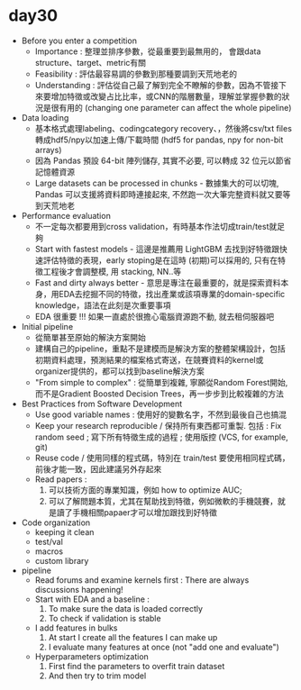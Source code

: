 # day30

- Before you enter a competition
    - Importance : 整理並排序參數，從最重要到最無用的， 會跟data structure、target、metric有關
    - Feasibility :  評估最容易調的參數到那種要調到天荒地老的
    - Understanding : 評估從自己最了解到完全不瞭解的參數，因為不管接下來要增加特徵或改變占比比率，或CNN的階層數量，理解並掌握參數的狀況是很有用的 (changing one parameter can affect the whole pipeline)
- Data loading
    - 基本格式處理labeling、codingcategory recovery、，然後將csv/txt files轉成hdf5/npy以加速上傳/下載時間 (hdf5 for pandas, npy for non-bit arrays)
    - 因為 Pandas 預設 64-bit 陣列儲存, 其實不必要, 可以轉成 32 位元以節省記憶體資源
    - Large datasets can be processed in chunks - 數據集大的可以切塊, Pandas 可以支援將資料即時連接起來, 不然跑一次大筆完整資料就又要等到天荒地老
- Performance evaluation
    - 不一定每次都要用到cross validation，有時基本作法切成train/test就足夠
    - Start with fastest models - 這邊是推薦用 LightGBM 去找到好特徵跟快速評估特徵的表現，early stoping是在這時 (初期)可以採用的, 只有在特徵工程後才會調整模, 用 stacking, NN..等
    - Fast and dirty always better - 意思是專注在最重要的，就是探索資料本身，用EDA去挖掘不同的特徵，找出產業或該項專業的domain-specific knowledge，語法在此刻是次重要事項
    - EDA 很重要 !!! 如果一直處於很擔心電腦資源跑不動, 就去租伺服器吧
- Initial pipeline
    - 從簡單甚至原始的解決方案開始
    - 建構自己的pipeline，重點不是建模而是解決方案的整體架構設計，包括初期資料處理，預測結果的檔案格式寄送，在競賽資料的kernel或organizer提供的，都可以找到baseline解決方案
    - "From simple to complex" : 從簡單到複雜, 寧願從Random Forest開始, 而不是Gradient Boosted Decision Trees，再一步步到比較複雜的方法
- Best Practices from Software Development
    - Use good variable names : 使用好的變數名字，不然到最後自己也搞混
    - Keep your research reproducible / 保持所有東西都可重製. 包括 : Fix random seed ; 寫下所有特徵生成的過程 ; 使用版控 (VCS, for example, git)
    - Reuse code / 使用同樣的程式碼，特別在 train/test 要使用相同程式碼，前後才能一致，因此建議另外存起來
    - Read papers : 
        1. 可以技術方面的專業知識，例如 how to optimize AUC; 
        2. 可以了解問題本質，尤其在幫助找到特徵，例如微軟的手機競賽，就是讀了手機相關papaer才可以增加跟找到好特徵
- Code organization
    - keeping it clean
    - test/val
    - macros
    - custom library
- pipeline
    - Read forums and examine kernels first : There are always discussions happening!
    - Start with EDA and a baseline : 
        1. To make sure the data is loaded correctly
        2. To check if validation is stable
    - I add features in bulks
        1. At start I create all the features I can make up
        2. I evaluate many features at once (not "add one and evaluate")
    - Hyperparameters optimization
        1. First find the parameters to overfit train dataset
        2. And then try to trim model
